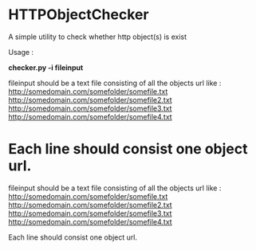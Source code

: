  **HTTPObjectChecker**
====================

A simple utility to check whether http object(s) is exist

Usage :

**checker.py -i fileinput**

fileinput should be a text file consisting of all the objects url like : 
http://somedomain.com/somefolder/somefile.txt 
http://somedomain.com/somefolder/somefile2.txt 
http://somedomain.com/somefolder/somefile3.txt 
http://somedomain.com/somefolder/somefile4.txt

Each line should consist one object url.
=======

fileinput should be a text file consisting of all the objects url like :<br/>
http://somedomain.com/somefolder/somefile.txt <br/>
http://somedomain.com/somefolder/somefile2.txt <br/>
http://somedomain.com/somefolder/somefile3.txt <br/>
http://somedomain.com/somefolder/somefile4.txt <br/>

Each line should consist one object url.
